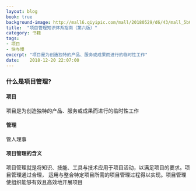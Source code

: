```yaml
---
layout: blog
book: true
background-image: http://mall6.qiyipic.com/mall/20180529/d6/43/mall_5b0c742614d45572154fd643_1x1.jpg
title:  "项目管理知识体系指南（第六版）"
category: 书籍
tags:
- 项目
- 快与慢
excerpt: "项目是为创造独特的产品、服务或成果而进行的临时性工作"
date:    2018-12-20 22:07:00
---
```


### 什么是项目管理?
#### 项目
  项目是为创造独特的产品、服务或成果而进行的临时性工作
#### 管理
  管人理事
#### 项目管理的含义
  项目管理就是将知识、技能、工具与技术应用于项目活动，以满足项目的要求。项目管理通过合理，
运用与整合特定项目所需的项目管理过程得以实现。项目管理使组织能够有效且高效地开展项目

